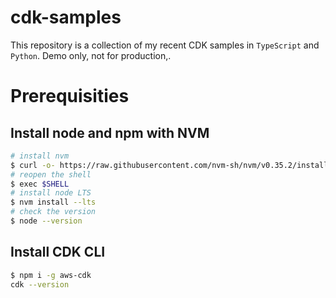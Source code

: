# cdk-samples

This repository is a collection of my recent CDK samples in `TypeScript` and `Python`. Demo only, not for production,.

# Prerequisities

## Install node and npm with NVM

```bash
# install nvm
$ curl -o- https://raw.githubusercontent.com/nvm-sh/nvm/v0.35.2/install.sh | bash
# reopen the shell
$ exec $SHELL
# install node LTS 
$ nvm install --lts
# check the version
$ node --version
```

## Install CDK CLI

```bash
$ npm i -g aws-cdk
cdk --version
```


